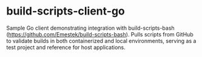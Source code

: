 # build-scripts-client-go
Sample Go client demonstrating integration with build-scripts-bash (https://github.com/Emestek/build-scripts-bash). Pulls scripts from GitHub to validate builds in both containerized and local environments, serving as a test project and reference for host applications.
